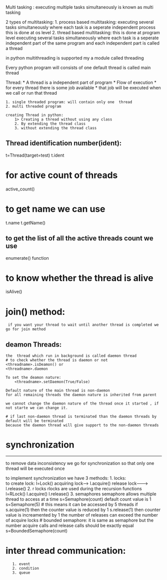 Multi tasking :
     executing multiple tasks simultaneously is known as multi tasking

2 types of multitasking:
    1. process based multitasking:
          executing several tasks simultaneously where each task is a seperate independent process
          this is done at os level
    2. thread based multitasking:
          this is done at program level
          executing several tasks simultaneously where each task is a seperate independent part of the same program
          and each independent part is called a thread

in python multithreading is supported my a module called threading

Every python program will consists of one default thread is called main thread 
 
 Thread:
    *  A thread is a independent part of program 
    *  Flow of execution 
    *  for every thread there is some job available
    *  that job will be executed when we call or run that thread

    1. single threaded program: will contain only one  thread   
    2. multi threaded program

    creating Thread in python:
        1> Creating a thread without using any class
        2. By extending the thread class
        3. without extending the thread class
                     

Thread identification number(ident):
----------------------------------------
t=Thread(target=test)
t.ident

# for active count of threads
active_count()

# to get name we can use
t.name
t.getName()

##   to get the list of all  the active threads count we use
enumerate() function

# to know whether the thread is alive
isAlive() 

# join() method:
     if you want your thread to wait until another thread is completed we go for join method 

## deamon Threads:
    the  thread which run in background is called daemon thread
    # to check whether the thread is daemon or not
    <threadname>.isDeamon() or
    <threadname>.daemon
    
    To set the deamon nature:
        <threadname>.setDaemon(True/False)

    Default nature of the main thread is non-daemon
    for all remaining threads the daemon nature is inherited from parent

    we cannot change the daemon nature of the thread once it started , if not starte we can change it.    

    # if last non-daemon thread is terminated than the daemon threads by default will be terminated
    because the daemon thread will give support to the non-daemon threads

# synchronization
----------------------
 to remove data inconsistency we go for synchronization so that only one thread will be executed once

 to implement synchronization we have 3 methods:
      1. locks:  
            to create lock: l=Lock()
            acquiring lock--> l.acquire()
            release lock---> l.release()
      2. r locks 
            rlocks are used during the recursion functions
            l=RLock()
            l.acquire()
            l.release()
      3. semaphores
           semaphore allows multiple thread to access at a time
           s=Semaphore(count)
           default count value is 1
           s=Semaphore(5) # this means it can be accessed by 5 threads
           if
             s.acquire(1) then the counter value is reduced by 1
             s.release(1) then counter value is increamented by 1
             the number of releases can exceed the number of acquire locks
             # bounded semaphore:
                it is same as semaphore but the number acquire calls  and release calls should be exactly equal
                s=BoundedSemaphore(count) 
# inter thread communication: 
       1. event
       2. condition
       3. queue
